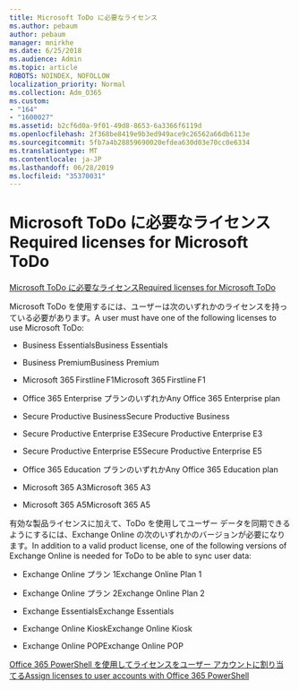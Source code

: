 ```yaml
---
title: Microsoft ToDo に必要なライセンス
ms.author: pebaum
author: pebaum
manager: mnirkhe
ms.date: 6/25/2018
ms.audience: Admin
ms.topic: article
ROBOTS: NOINDEX, NOFOLLOW
localization_priority: Normal
ms.collection: Adm_O365
ms.custom:
- "164"
- "1600027"
ms.assetid: b2cf6d0a-9f01-49d8-8653-6a3366f6119d
ms.openlocfilehash: 2f368be8419e9b3ed949ace9c26562a66db6113e
ms.sourcegitcommit: 5fb7a4b28859690020efdea630d03e70cc0e6334
ms.translationtype: MT
ms.contentlocale: ja-JP
ms.lasthandoff: 06/28/2019
ms.locfileid: "35370031"
---
```

# <a name="required-licenses-for-microsoft-todo"></a><span data-ttu-id="201f4-102">Microsoft ToDo に必要なライセンス</span><span class="sxs-lookup"><span data-stu-id="201f4-102">Required licenses for Microsoft ToDo</span></span>

[<span data-ttu-id="201f4-103">Microsoft ToDo に必要なライセンス</span><span class="sxs-lookup"><span data-stu-id="201f4-103">Required licenses for Microsoft ToDo</span></span>](https://support.office.com/article/381e9d1b-c500-49b5-973e-890fd86528d7.aspx)
  
<span data-ttu-id="201f4-104">Microsoft ToDo を使用するには、ユーザーは次のいずれかのライセンスを持っている必要があります。</span><span class="sxs-lookup"><span data-stu-id="201f4-104">A user must have one of the following licenses to use Microsoft ToDo:</span></span>
  
- <span data-ttu-id="201f4-105">Business Essentials</span><span class="sxs-lookup"><span data-stu-id="201f4-105">Business Essentials</span></span>

- <span data-ttu-id="201f4-106">Business Premium</span><span class="sxs-lookup"><span data-stu-id="201f4-106">Business Premium</span></span>

- <span data-ttu-id="201f4-107">Microsoft 365 Firstline F1</span><span class="sxs-lookup"><span data-stu-id="201f4-107">Microsoft 365 Firstline F1</span></span>

- <span data-ttu-id="201f4-108">Office 365 Enterprise プランのいずれか</span><span class="sxs-lookup"><span data-stu-id="201f4-108">Any Office 365 Enterprise plan</span></span>

- <span data-ttu-id="201f4-109">Secure Productive Business</span><span class="sxs-lookup"><span data-stu-id="201f4-109">Secure Productive Business</span></span>

- <span data-ttu-id="201f4-110">Secure Productive Enterprise E3</span><span class="sxs-lookup"><span data-stu-id="201f4-110">Secure Productive Enterprise E3</span></span>

- <span data-ttu-id="201f4-111">Secure Productive Enterprise E5</span><span class="sxs-lookup"><span data-stu-id="201f4-111">Secure Productive Enterprise E5</span></span>

- <span data-ttu-id="201f4-112">Office 365 Education プランのいずれか</span><span class="sxs-lookup"><span data-stu-id="201f4-112">Any Office 365 Education plan</span></span>

- <span data-ttu-id="201f4-113">Microsoft 365 A3</span><span class="sxs-lookup"><span data-stu-id="201f4-113">Microsoft 365 A3</span></span>

- <span data-ttu-id="201f4-114">Microsoft 365 A5</span><span class="sxs-lookup"><span data-stu-id="201f4-114">Microsoft 365 A5</span></span>

<span data-ttu-id="201f4-115">有効な製品ライセンスに加えて、ToDo を使用してユーザー データを同期できるようにするには、Exchange Online の次のいずれかのバージョンが必要になります。</span><span class="sxs-lookup"><span data-stu-id="201f4-115">In addition to a valid product license, one of the following versions of Exchange Online is needed for ToDo to be able to sync user data:</span></span>
  
- <span data-ttu-id="201f4-116">Exchange Online プラン 1</span><span class="sxs-lookup"><span data-stu-id="201f4-116">Exchange Online Plan 1</span></span>

- <span data-ttu-id="201f4-117">Exchange Online プラン 2</span><span class="sxs-lookup"><span data-stu-id="201f4-117">Exchange Online Plan 2</span></span>

- <span data-ttu-id="201f4-118">Exchange Essentials</span><span class="sxs-lookup"><span data-stu-id="201f4-118">Exchange Essentials</span></span>

- <span data-ttu-id="201f4-119">Exchange Online Kiosk</span><span class="sxs-lookup"><span data-stu-id="201f4-119">Exchange Online Kiosk</span></span>

- <span data-ttu-id="201f4-120">Exchange Online POP</span><span class="sxs-lookup"><span data-stu-id="201f4-120">Exchange Online POP</span></span>

[<span data-ttu-id="201f4-121">Office 365 PowerShell を使用してライセンスをユーザー アカウントに割り当てる</span><span class="sxs-lookup"><span data-stu-id="201f4-121">Assign licenses to user accounts with Office 365 PowerShell</span></span>](https://docs.microsoft.com/office365/enterprise/powershell/assign-licenses-to-user-accounts-with-office-365-powershell )
  